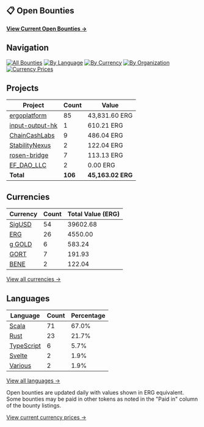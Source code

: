 ## 📋 Open Bounties

**[View Current Open Bounties →](/bounties/all.md)**

## Navigation

[![All Bounties](https://img.shields.io/badge/All_Bounties-106-blue)](/bounties/all.md) [![By Language](https://img.shields.io/badge/By_Language-6-green)](/bounties/by_language/) [![By Currency](https://img.shields.io/badge/By_Currency-6-yellow)](/bounties/by_currency/) [![By Organization](https://img.shields.io/badge/By_Organization-6-orange)](/bounties/by_org/) [![Currency Prices](https://img.shields.io/badge/Currency_Prices-5-purple)](/bounties/currency_prices.md)

## Projects

| Project | Count | Value |
|----------|-------|-------|
| [ergoplatform](/bounties/by_org/ergoplatform.md) | 85 | 43,831.60 ERG |
| [input-output-hk](/bounties/by_org/input-output-hk.md) | 1 | 610.21 ERG |
| [ChainCashLabs](/bounties/by_org/chaincashlabs.md) | 9 | 486.04 ERG |
| [StabilityNexus](/bounties/by_org/stabilitynexus.md) | 2 | 122.04 ERG |
| [rosen-bridge](/bounties/by_org/rosen-bridge.md) | 7 | 113.13 ERG |
| [EF_DAO_LLC](/bounties/by_org/ef_dao_llc.md) | 2 | 0.00 ERG |
| **Total** | **106** | **45,163.02 ERG** |

## Currencies

| Currency | Count | Total Value (ERG) |
|----------|-------|------------------|
| [SigUSD](/bounties/by_currency/sigusd.md) | 54 | 39602.68 |
| [ERG](/bounties/by_currency/erg.md) | 26 | 4550.00 |
| [g GOLD](/bounties/by_currency/gold.md) | 6 | 583.24 |
| [GORT](/bounties/by_currency/gort.md) | 7 | 191.93 |
| [BENE](/bounties/by_currency/bene.md) | 2 | 122.04 |

[View all currencies →](/bounties/by_currency/)

## Languages

| Language | Count | Percentage |
|----------|-------|------------|
| [Scala](/bounties/by_language/scala.md) | 71 | 67.0% |
| [Rust](/bounties/by_language/rust.md) | 23 | 21.7% |
| [TypeScript](/bounties/by_language/typescript.md) | 6 | 5.7% |
| [Svelte](/bounties/by_language/svelte.md) | 2 | 1.9% |
| [Various](/bounties/by_language/various.md) | 2 | 1.9% |

[View all languages →](/bounties/by_language/)

Open bounties are updated daily with values shown in ERG equivalent. Some bounties may be paid in other tokens as noted in the "Paid in" column of the bounty listings.

[View current currency prices →](/bounties/currency_prices.md)
